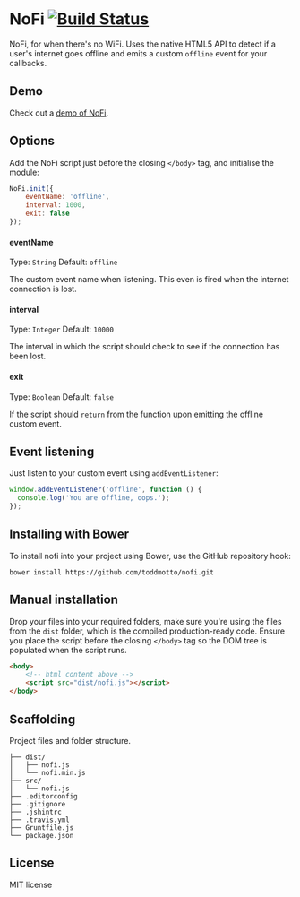 # NoFi [![Build Status](https://travis-ci.org/toddmotto/NoFi.png)](https://travis-ci.org/toddmotto/NoFi)

NoFi, for when there's no WiFi. Uses the native HTML5 API to detect if a user's internet goes offline and emits a custom `offline` event for your callbacks.

## Demo
Check out a [demo of NoFi](http://toddmotto.com/labs/nofi).

## Options
Add the NoFi script just before the closing `</body>` tag, and initialise the module:

```javascript
NoFi.init({
    eventName: 'offline',
    interval: 1000,
    exit: false
});
```

#### eventName
Type: `String` Default: `offline`

The custom event name when listening. This even is fired when the internet connection is lost.

#### interval
Type: `Integer` Default: `10000`

The interval in which the script should check to see if the connection has been lost.

#### exit
Type: `Boolean` Default: `false`

If the script should `return` from the function upon emitting the offline custom event.

## Event listening
Just listen to your custom event using `addEventListener`:

```javascript
window.addEventListener('offline', function () {
  console.log('You are offline, oops.');
});
```

## Installing with Bower
To install nofi into your project using Bower, use the GitHub repository hook:

```
bower install https://github.com/toddmotto/nofi.git
```

## Manual installation
Drop your files into your required folders, make sure you're using the files from the `dist` folder, which is the compiled production-ready code. Ensure you place the script before the closing `</body>` tag so the DOM tree is populated when the script runs.
	
```html
<body>
	<!-- html content above -->
	<script src="dist/nofi.js"></script>
</body>
```

## Scaffolding
Project files and folder structure.

```
├── dist/
│   ├── nofi.js
│   └── nofi.min.js
├── src/
│   └── nofi.js
├── .editorconfig
├── .gitignore
├── .jshintrc
├── .travis.yml
├── Gruntfile.js
└── package.json
```

## License
MIT license
